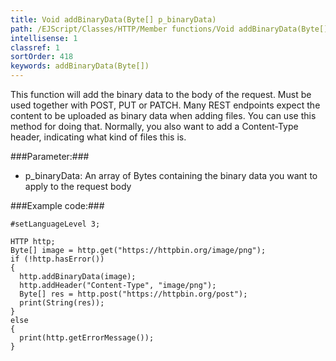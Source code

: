 ```yaml
---
title: Void addBinaryData(Byte[] p_binaryData)
path: /EJScript/Classes/HTTP/Member functions/Void addBinaryData(Byte[] p_binaryData)
intellisense: 1
classref: 1
sortOrder: 418
keywords: addBinaryData(Byte[])
---
```


This function will add the binary data to the body of the request. Must be used together with POST, PUT or PATCH.
Many REST endpoints expect the content to be uploaded as binary data when adding files. You can use this method for
doing that. Normally, you also want to add a Content-Type header, indicating what kind of files this is.



###Parameter:###


 - p_binaryData: An array of Bytes containing the binary data you want to apply to the request body




###Example code:###


    #setLanguageLevel 3;

    HTTP http;
    Byte[] image = http.get("https://httpbin.org/image/png");
    if (!http.hasError())
    {
      http.addBinaryData(image);
      http.addHeader("Content-Type", "image/png");
      Byte[] res = http.post("https://httpbin.org/post");
      print(String(res));
    }
    else
    {
      print(http.getErrorMessage());
    }


